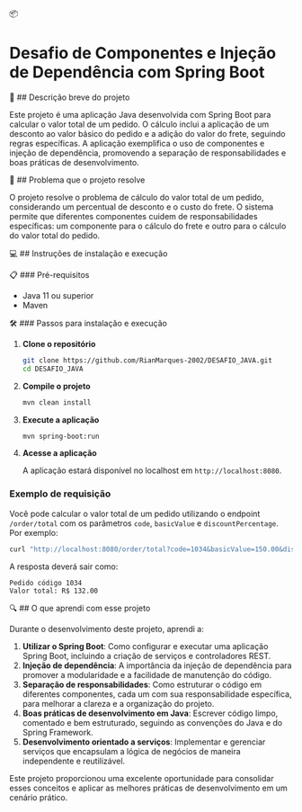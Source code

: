 📦 <h1>Desafio de Componentes e Injeção de Dependência com Spring Boot</h1>

📝 ## Descrição breve do projeto

Este projeto é uma aplicação Java desenvolvida com Spring Boot para calcular o valor total de um pedido. O cálculo inclui a aplicação de um desconto ao valor básico do pedido e a adição do valor do frete, seguindo regras específicas. A aplicação exemplifica o uso de componentes e injeção de dependência, promovendo a separação de responsabilidades e boas práticas de desenvolvimento.

🚀 ## Problema que o projeto resolve

O projeto resolve o problema de cálculo do valor total de um pedido, considerando um percentual de desconto e o custo do frete.
O sistema permite que diferentes componentes cuidem de responsabilidades específicas: um componente para o cálculo do frete e outro para o cálculo do valor total do pedido.

💻 ## Instruções de instalação e execução

📋 ### Pré-requisitos

- Java 11 ou superior
- Maven

🛠️ ### Passos para instalação e execução

1. **Clone o repositório**

   ```bash
   git clone https://github.com/RianMarques-2002/DESAFIO_JAVA.git
   cd DESAFIO_JAVA
   ```

2. **Compile o projeto**

   ```bash
   mvn clean install
   ```

3. **Execute a aplicação**

   ```bash
   mvn spring-boot:run
   ```

4. **Acesse a aplicação**

   A aplicação estará disponível no localhost em `http://localhost:8080`.

### Exemplo de requisição

Você pode calcular o valor total de um pedido utilizando o endpoint `/order/total` com os parâmetros `code`, `basicValue` e `discountPercentage`. Por exemplo:

```bash
curl "http://localhost:8080/order/total?code=1034&basicValue=150.00&discountPercentage=20.0"
```

A resposta deverá sair como:

```
Pedido código 1034
Valor total: R$ 132.00
```

🔍 ## O que aprendi com esse projeto

Durante o desenvolvimento deste projeto, aprendi a:

1. **Utilizar o Spring Boot**: Como configurar e executar uma aplicação Spring Boot, incluindo a criação de serviços e controladores REST.
2. **Injeção de dependência**: A importância da injeção de dependência para promover a modularidade e a facilidade de manutenção do código.
3. **Separação de responsabilidades**: Como estruturar o código em diferentes componentes, cada um com sua responsabilidade específica, para melhorar a clareza e a organização do projeto.
4. **Boas práticas de desenvolvimento em Java**: Escrever código limpo, comentado e bem estruturado, seguindo as convenções do Java e do Spring Framework.
5. **Desenvolvimento orientado a serviços**: Implementar e gerenciar serviços que encapsulam a lógica de negócios de maneira independente e reutilizável.

Este projeto proporcionou uma excelente oportunidade para consolidar esses conceitos e aplicar as melhores práticas de desenvolvimento em um cenário prático.
